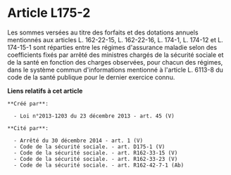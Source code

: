 # Article L175-2

Les sommes versées au titre des forfaits et des dotations annuels mentionnés aux articles L. 162-22-15, L. 162-22-16, L.
174-1, L. 174-12 et L. 174-15-1 sont réparties entre les régimes d'assurance maladie selon des coefficients fixés par arrêté
des ministres chargés de la sécurité sociale et de la santé en fonction des charges observées, pour chacun des régimes, dans
le système commun d'informations mentionné à l'article L. 6113-8 du code de la santé publique pour le dernier exercice connu.

**Liens relatifs à cet article**

	**Créé par**:

	  - Loi n°2013-1203 du 23 décembre 2013 - art. 45 (V)

	**Cité par**:

	  - Arrêté du 30 décembre 2014 - art. 1 (V)
	  - Code de la sécurité sociale. - art. D175-1 (V)
	  - Code de la sécurité sociale. - art. R162-33-15 (V)
	  - Code de la sécurité sociale. - art. R162-33-23 (V)
	  - Code de la sécurité sociale. - art. R162-42-7-1 (Ab)
